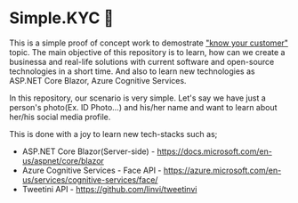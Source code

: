 # Simple.KYC 🤔
 
 This is a simple proof of concept work to demostrate ["know your customer"](https://en.wikipedia.org/wiki/Know_your_customer#:~:text=The%20know%20your%20customer%20or,Money%20Laundering%20(AML)%20policy.) topic. The main objective of this repository is to learn, how can we create a businessa and real-life solutions with current software and open-source technologies in a short time. And also to learn new technologies as ASP.NET Core Blazor, Azure Cognitive Services.
 
 In this repository, our scenario is very simple. Let's say we have just a person's photo(Ex. ID Photo...) and his/her name and want to learn about her/his social media profile.
 
 This is done with a joy to learn new tech-stacks such as;
 
 - ASP.NET Core Blazor(Server-side) - https://docs.microsoft.com/en-us/aspnet/core/blazor
 - Azure Cognitive Services - Face API - https://azure.microsoft.com/en-us/services/cognitive-services/face/
 - Tweetini API - https://github.com/linvi/tweetinvi
 
 
